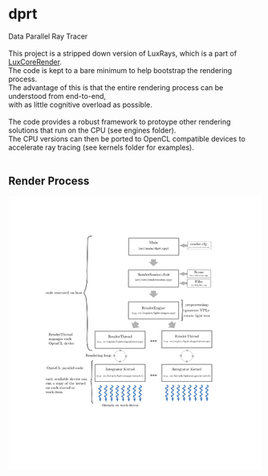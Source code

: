 # dprt

Data Parallel Ray Tracer <br><br>
This project is a stripped down version of LuxRays, which is a part of [LuxCoreRender](https://github.com/LuxCoreRender/LuxCore).\
The code is kept to a bare minimum to help bootstrap the rendering process.\
The advantage of this is that the entire rendering process can be understood from end-to-end,\
with as little cognitive overload as possible.
<br><br>
The code provides a robust framework to protoype other rendering solutions that run on the CPU (see engines folder).
<br>
The CPU versions can then be ported to OpenCL compatible devices to accelerate ray tracing (see kernels folder for examples).
<br><br>

## Render Process
![Render Process](controlflow.png)
